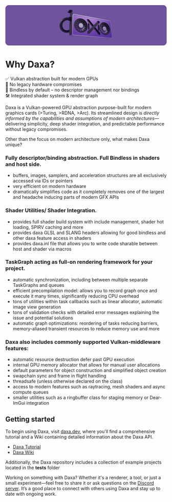 <p align="center">
  <!-- <a href="https://github.com/Ipotrick/Daxa"> -->
	<img src="misc/daxa-logo.png" width="800" alt="Daxa logo">
  <!-- </a> -->
</p>

# Why Daxa?
✅ Vulkan abstraction built for modern GPUs  
🚫 No legacy hardware compromises  
🚀 Bindless by default – no descriptor management nor bindings  
🛠️ Integrated shader system & render graph  

Daxa is a Vulkan-powered GPU abstraction purpose-built for modern graphics cards (>Turing, >RDNA, >Arc). Its streamlined design is *directly informed by the capabilities and assumptions of modern architectures*—delivering simplicity, deep shader integration, and predictable performance without legacy compromises.

Other than the focus on modern architecture only, what makes Daxa unique?

### Fully descriptor/binding abstraction. Full Bindless in shaders and host side.
  * buffers, images, samplers, and acceleration structures are all exclusively accessed via IDs or pointers
  * very efficient on modern hardware
  * dramatically simplifies code as it completely removes one of the largest and headache inducing parts of modern GFX APIs

### Shader Utilities/ Shader Integration.
  * provides full shader build system with include management, shader hot loading, SPIRV caching and more
  * provides daxa GLSL and SLANG headers allowing for good bindless and other daxa feature access in shaders
  * provides daxa.inl file that allows you to write code sharable between host and shader via macros

### TaskGraph acting as full-on rendering framework for your project.
  * automatic synchronization, including between multiple separate TaskGraphs and queues
  * efficient precompilation model: allows you to record graph once and execute it many times, significantly reducing CPU overhead
  * tons of utilities within task callbacks such as linear allocator, automatic image view generation
  * tons of validation checks with detailed error messages explaining the issue and potential solutions
  * automatic graph optimizations: reordering of tasks reducing barriers, memory-aliased transient resources to reduce memory use and more

### Daxa also includes commonly supported Vulkan-middleware features:
* automatic resource destruction defer past GPU execution
* internal GPU memory allocator that allows for manual user allocations
* default parameters for object construction and simplified object creation
* swapchain sync and frame in flight handling
* threadsafe (unless otherwise declared on the class)
* access to modern features such as raytracing, mesh shaders and async compute queues
* smaller utilities such as a ringbuffer class for staging memory or Dear-ImGui integration

## Getting started

To begin using Daxa, visit [daxa.dev](https://daxa.dev/), where you'll find a comprehensive tutorial and a Wiki containing detailed information about the Daxa API.

- [Daxa Tutorial](https://tutorial.daxa.dev/)
- [Daxa Wiki](https://wiki.daxa.dev/)

Additionally, the Daxa repository includes a collection of example projects located in the **tests** folder

Working on something with Daxa? Whether it's a renderer, a tool, or just a small experiment—feel free to share it or ask questions on the [Discord server](https://discord.gg/MJPJvZ4FK5). It’s a good place to connect with others using Daxa and stay up to date with ongoing work.